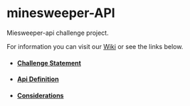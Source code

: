 # minesweeper-API

Miesweeper-api challenge project.

For information you can visit our [Wiki](https://github.com/QuiqueScampini/minesweeper-API/wiki) or see the links below.

- #### [Challenge Statement](https://github.com/QuiqueScampini/minesweeper-API/wiki/Challenge-Statement)
- #### [Api Definition](https://github.com/QuiqueScampini/minesweeper-API/wiki/Api-Definition)
- #### [Considerations](https://github.com/QuiqueScampini/minesweeper-API/wiki/Considerations)

